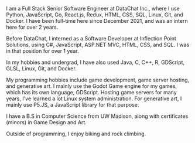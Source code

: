 I am a Full Stack Senior Software Engineer at DataChat Inc., where I use Python, JavaScript, Go, React.js, Redux, HTML, CSS, SQL, Linux, Git, and Docker.  I have been full-time here since December 2021, and was an intern here for over 2 years.

Before DataChat, I interned as a Software Developer at Inflection Point Solutions, using C#, JavaScript, ASP.NET MVC, HTML, CSS, and SQL.  I was in that position for over 1 year.

In my hobbies and undergrad, I have also used Java, C, C++, R, GDScript, GLSL, Linux, Git, and Docker.

My programming hobbies include game development, game server hosting, and generative art.  I mainly use the Godot Game engine for my games, which has its own language, GDScript.  Hosting game servers for many years, I've learned a lot Linux system administration.  For generative art, I mainly use P5.JS, a JavaScript library for that purpose.

I have a B.S in Computer Science from UW Madison, along with certificates (minors) in Game Design and Art.

Outside of programming, I enjoy biking and rock climbing.
